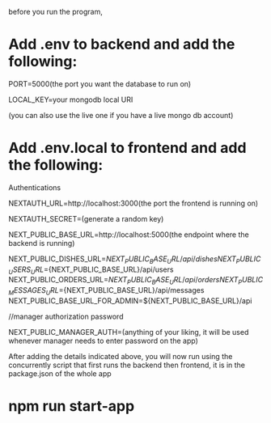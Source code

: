 before you run the program, 

# Add .env to backend and add the following:

PORT=5000(the port you want the database to run on)

LOCAL_KEY=your mongodb local URI

(you can also use the live one if you have a live mongo db account)


# Add .env.local to frontend and add the following:

Authentications

NEXTAUTH_URL=http://localhost:3000(the port the frontend is running on)

NEXTAUTH_SECRET=(generate a random key)

NEXT_PUBLIC_BASE_URL=http://localhost:5000(the endpoint where the backend is running)


NEXT_PUBLIC_DISHES_URL=${NEXT_PUBLIC_BASE_URL}/api/dishes
NEXT_PUBLIC_USERS_URL=${NEXT_PUBLIC_BASE_URL}/api/users
NEXT_PUBLIC_ORDERS_URL=${NEXT_PUBLIC_BASE_URL}/api/orders
NEXT_PUBLIC_MESSAGES_URL=${NEXT_PUBLIC_BASE_URL}/api/messages
NEXT_PUBLIC_BASE_URL_FOR_ADMIN=${NEXT_PUBLIC_BASE_URL}/api


//manager authorization password


NEXT_PUBLIC_MANAGER_AUTH=(anything of your liking, it will be used whenever manager needs to enter password on the app)


After adding the details indicated above, you will now run using the concurrently script that first runs the backend then frontend, it is in the package.json of the whole app


# npm run start-app
